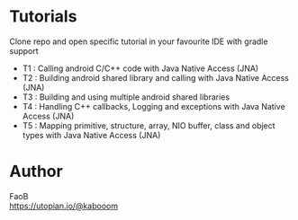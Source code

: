 # Tutorials #

Clone repo and open specific tutorial in your favourite IDE with gradle support

* T1 : Calling android C/C++ code with Java Native Access (JNA)
* T2 : Building android shared library and calling with Java Native Access (JNA)
* T3 : Building and using multiple android shared libraries
* T4 : Handling C++ callbacks, Logging and exceptions with Java Native Access (JNA)
* T5 : Mapping primitive, structure, array, NIO buffer, class and object types with Java Native Access (JNA)

# Author #

FaoB  
https://utopian.io/@kabooom
